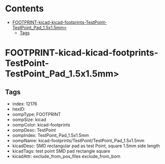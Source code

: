 



Contents
========

* [FOOTPRINT-kicad-kicad-footprints-TestPoint-TestPoint_Pad_1.5x1.5mm>](#footprint-kicad-kicad-footprints-testpoint-testpoint_pad_15x15mm)
	* [Tags](#tags)

# FOOTPRINT-kicad-kicad-footprints-TestPoint-TestPoint_Pad_1.5x1.5mm>

## Tags

- index: 12176
- hexID: 
- oompType: FOOTPRINT
- oompSize: kicad
- oompColor: kicad-footprints
- oompDesc: TestPoint
- oompIndex: TestPoint_Pad_1.5x1.5mm
- oompName: kicad-footprints/TestPoint/TestPoint_Pad_1.5x1.5mm
- kicadDesc: SMD rectangular pad as test Point, square 1.5mm side length
- kicadTags: test point SMD pad rectangle square
- kicadAttr: exclude_from_pos_files exclude_from_bom
